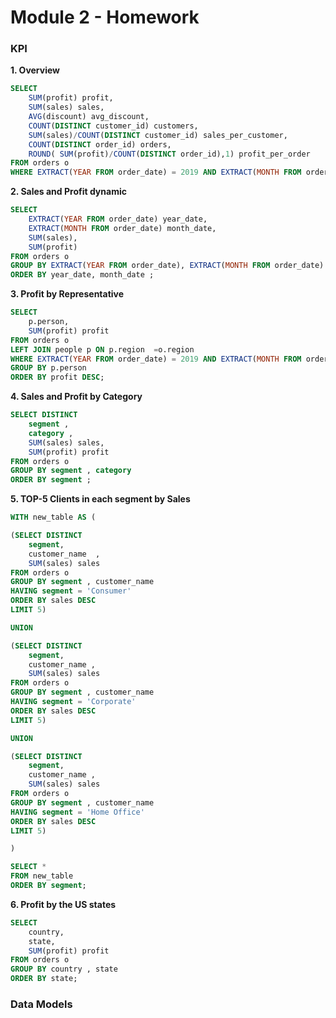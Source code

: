 # Module 2 - Homework

### KPI

**1. Overview**

```sql
SELECT
	SUM(profit) profit,
	SUM(sales) sales,
	AVG(discount) avg_discount,
	COUNT(DISTINCT customer_id) customers,
	SUM(sales)/COUNT(DISTINCT customer_id) sales_per_customer,
	COUNT(DISTINCT order_id) orders,
	ROUND( SUM(profit)/COUNT(DISTINCT order_id),1) profit_per_order
FROM orders o
WHERE EXTRACT(YEAR FROM order_date) = 2019 AND EXTRACT(MONTH FROM order_date) = 9;
```

**2. Sales and Profit dynamic**

```sql
SELECT
	EXTRACT(YEAR FROM order_date) year_date,
	EXTRACT(MONTH FROM order_date) month_date,
	SUM(sales),
	SUM(profit)
FROM orders o 
GROUP BY EXTRACT(YEAR FROM order_date), EXTRACT(MONTH FROM order_date)
ORDER BY year_date, month_date ;
```

**3. Profit by Representative**

```sql
SELECT 
	p.person,
	SUM(profit) profit
FROM orders o 
LEFT JOIN people p ON p.region  =o.region
WHERE EXTRACT(YEAR FROM order_date) = 2019 AND EXTRACT(MONTH FROM order_date) = 9
GROUP BY p.person
ORDER BY profit DESC;
```

**4. Sales and Profit by Category**

```sql
SELECT DISTINCT 
	segment ,
	category ,
	SUM(sales) sales,
	SUM(profit) profit
FROM orders o
GROUP BY segment , category  
ORDER BY segment ; 
```

**5. TOP-5 Clients in each segment by Sales**

```sql
WITH new_table AS (

(SELECT DISTINCT 
	segment,
	customer_name  ,
	SUM(sales) sales
FROM orders o
GROUP BY segment , customer_name  
HAVING segment = 'Consumer'
ORDER BY sales DESC
LIMIT 5)

UNION 

(SELECT DISTINCT 
	segment,
	customer_name ,
	SUM(sales) sales
FROM orders o
GROUP BY segment , customer_name  
HAVING segment = 'Corporate'
ORDER BY sales DESC
LIMIT 5)

UNION

(SELECT DISTINCT 
	segment,
	customer_name ,
	SUM(sales) sales
FROM orders o
GROUP BY segment , customer_name  
HAVING segment = 'Home Office'
ORDER BY sales DESC
LIMIT 5)

)

SELECT *
FROM new_table
ORDER BY segment;
```
**6. Profit by the US states**

```sql
SELECT 
	country,
	state,
	SUM(profit) profit 
FROM orders o
GROUP BY country , state 
ORDER BY state;
```

### Data Models
